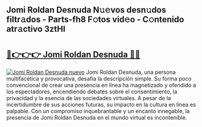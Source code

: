 ## Jomi Roldan Desnuda N𝚞𝚎vos desn𝚞dos filtr𝚊dos - Parts-fh8 F𝚘tos vid𝚎o - C𝚘ntenido atr𝚊ctivo 3ztHI

# <h2><a href="http://mbd8e0.tromn.icu/?c=Jomi+Roldan+Desnuda">🔗👉👉👉 Jomi Roldan Desnuda 🔗🔗</a></h2>

[![Jomi Roldan Desnuda nuevo](https://i.imgur.com/pEAQMta.gif)](http://mbd8e0.tromn.icu/?c=Jomi+Roldan+Desnuda)
Jomi Roldan Desnuda, una persona multifacética y provocativa, desafía la descripción simple. Su forma poco convencional de crear una presencia en línea ha magnetizado y ofendido a los espectadores, encendiendo debates sobre el consentimiento, la privacidad y la esencia de las sociedades virtuales. A pesar de la incertidumbre de sus acciones futuras, su impacto en la cultura en línea es palpable. Con un compromiso inquebrantable y un encanto innegable, la presencia de Jomi Roldan Desnuda en el mundo virtual es incontenible.
